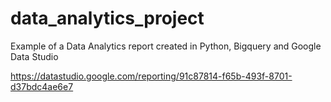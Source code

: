 # data_analytics_project
Example of a Data Analytics report created in Python, Bigquery and Google Data Studio

https://datastudio.google.com/reporting/91c87814-f65b-493f-8701-d37bdc4ae6e7
